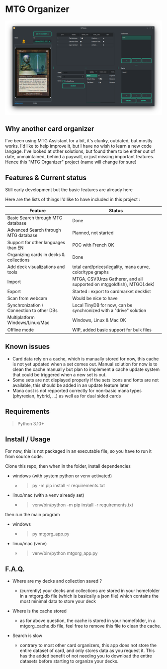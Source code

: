 # MTG Organizer

![](/resources/readme/Screenshot_20230622_174225.png)

## Why another card organizer

I've been using MTG Assistant for a bit, it's clunky, outdated, but mostly works. I'd like to help improve it, but I have no wish to learn a new code langage.
I've looked at other solutions, but found them to be either out of date, unmaintained, behind a paywall, or just missing important features.
Hence this "MTG Organizer" project (name will change for sure)

## Features & Current status

Still early development but the basic features are already here

Here are the lists of things I'd like to have included in this project : 

| Feature | Status |
| --- | --- |
| Basic Search through MTG database | Done |
| Advanced Search through MTG database | Planned, not started |
| Support for other languages than EN | POC with French OK|
|Organizing cards in decks & collections| Done |
|Add deck visualizations and tools| total card/prices/legality, mana curve, color/type graphs|
|Import| MTGA, CSV(Urza Gatherer, and all supported on mtggoldfish), MTGO(.dek) |
|Export| Started : export to cardmarket decklist|
|Scan from webcam| Would be nice to have|
|Synchronization / Connection to other DBs|Local TinyDB for now, can be synchronized with a "drive" solution|
|Multiplatform Windows/Linux/Mac| Windows, Linux & Mac OK |
|Offline mode| WIP, added basic support for bulk files|

## Known issues

- Card data rely on a cache, which is manually stored for now, this cache is not yet updated when a set comes out. Manual solution for now is to clean the cache manually but plan to implement a cache update system that could be triggered when a new set is out.
- Some sets are not displayed properly if the sets icons and fonts are not available, this should be added in an update feature later
- Mana cost is not repported correctly for non-basic mana types (phyrexian, hybrid, ...) as well as for dual sided cards

## Requirements

> Python 3.10+

## Install / Usage

For now, this is not packaged in an executable file, so you have to run it from source code.

Clone this repo, then when in the folder, install dependencies

- windows (with system python or venv activated)
    - > py -m pip install -r requirements.txt
- linux/mac (with a venv already set)
    - >venv/bin/python -m pip install -r requirements.txt

then run the main program

- windows
    - > py mtgorg_app.py
- linux/mac (venv)
    - >venv/bin/python mtgorg_app.py

## F.A.Q.

- Where are my decks and collection saved ?
    - (currently) your decks and collections are stored in your homefolder in a mtgorg.db file (which is basically a json file) which contains the most minimal data to store your deck

- Where is the cache stored
    - as for above question, the cache is stored in your homefolder, in a mtgorg_cache.db file, feel free to remove this file to clean the cache.

- Search is slow
    - contrary to most other card organizers, this app does not store the entire dataset of card, and only stores data as you request it. This has the added benefit of not needing you to download the entire datasets before starting to organize your decks.
